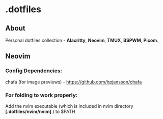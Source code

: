 # .dotfiles

## About

Personal dotfiles collection - **Alacritty**, **Neovim**, **TMUX**, **BSPWM**, **Picom**.

## Neovim

### Config Dependencies:

chafa (for image previews) - https://github.com/hpjansson/chafa

### For folding to work properly:

Add the nvim executable (which is included in nvim directory **[.dotfiles/nvim/nvim]** ) to $PATH
